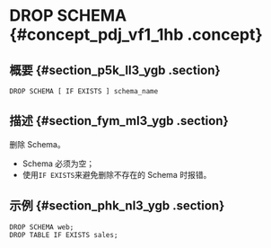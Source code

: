 # DROP SCHEMA {#concept_pdj_vf1_1hb .concept}

## 概要 {#section_p5k_ll3_ygb .section}

```
DROP SCHEMA [ IF EXISTS ] schema_name
```

## 描述 {#section_fym_ml3_ygb .section}

删除 Schema。

-   Schema 必须为空；
-   使用`IF EXISTS`来避免删除不存在的 Schema 时报错。

## 示例 {#section_phk_nl3_ygb .section}

```
DROP SCHEMA web;
DROP TABLE IF EXISTS sales;
```


